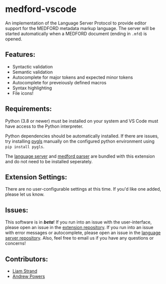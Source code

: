 # medford-vscode

An implementation of the Language Server Protocol to provide editor support for the MEDFORD metadata markup language. The server will be started automatically when a MEDFORD document (ending in `.mfd`) is opened.

## Features:

- Syntactic validation
- Semantic validation
- Autocomplete for major tokens and expected minor tokens
- Autocomplete for preveiously defined macros
- Syntax highlighting
- File icons!

## Requirements:

Python (3.8 or newer) must be installed on your system and VS Code must have access to the Python interpreter.

Python dependencies should be automatically installed. If there are issues,
try installing [pygls](https://github.com/openlawlibrary/pygls) manually on the configured python environment using `pip install pygls`.

The [language server](https://github.com/liam-strand/medford-language-server) and [medford parser](https://github.com/TuftsBCB/medford) are bundled with this extension and do not need to be installed seperately.

## Extension Settings:

There are no user-configurable settings at this time. If you'd like one added, please let us know.

## Issues:

This software is in ***beta***! If you run into an issue with the user-interface, please open an issue in the [extension repository](https://github.com/liam-strand/medford-vscode). If you run into an issue with error messages or autocomplete, please open an issue in the [language server repository](https://github.com/liam-strand/medford-language-server). Also, feel free to email us if you have any questions or concerns!

## Contributors:
- [Liam Strand](https://github.com/liam-strand)
- [Andrew Powers](https://github.com/andrew-powers)

<!-- 
## Python Dependencies:
* [pygls](https://pypi.org/project/pygls/)
* [medford](https://pypi.org/project/medford/)

## TypeScript Dependencies:
* `npm` should take care of this for you
* but you have to [have `npm` installed](https://docs.npmjs.com/downloading-and-installing-node-js-and-npm)

## To Run:
* Install the dependencies
* `git clone` this repository, you must use the `--recurse-submodules` flag
* Open the root directory in VS Code
* `npm install && cd client && npm install && cd ..` to install TypeScript dependencies
* Go to "Run and Debug" view and select "Launch Client"
* There is a sample MEDFORD file at `testfiles/example.mfd`, open it up to try it out!

## Features

Describe specific features of your extension including screenshots of your extension in action. Image paths are relative to this README file.

For example if there is an image subfolder under your extension project workspace:

\!\[feature X\]\(images/feature-x.png\)

> Tip: Many popular extensions utilize animations. This is an excellent way to show off your extension! We recommend short, focused animations that are easy to follow.

## Requirements

If you have any requirements or dependencies, add a section describing those and how to install and configure them.

## Extension Settings

Include if your extension adds any VS Code settings through the `contributes.configuration` extension point.

For example:

This extension contributes the following settings:

* `myExtension.enable`: enable/disable this extension
* `myExtension.thing`: set to `blah` to do something

## Known Issues

Calling out known issues can help limit users opening duplicate issues against your extension.

## Release Notes

Users appreciate release notes as you update your extension.

### 1.0.0

Initial release of ...

### 1.0.1

Fixed issue #.

### 1.1.0

Added features X, Y, and Z.

-----------------------------------------------------------------------------------------------------------

## Working with Markdown

**Note:** You can author your README using Visual Studio Code.  Here are some useful editor keyboard shortcuts:

* Split the editor (`Cmd+\` on macOS or `Ctrl+\` on Windows and Linux)
* Toggle preview (`Shift+CMD+V` on macOS or `Shift+Ctrl+V` on Windows and Linux)
* Press `Ctrl+Space` (Windows, Linux) or `Cmd+Space` (macOS) to see a list of Markdown snippets

### For more information

* [Visual Studio Code's Markdown Support](http://code.visualstudio.com/docs/languages/markdown)
* [Markdown Syntax Reference](https://help.github.com/articles/markdown-basics/)

**Enjoy!**
 -->
